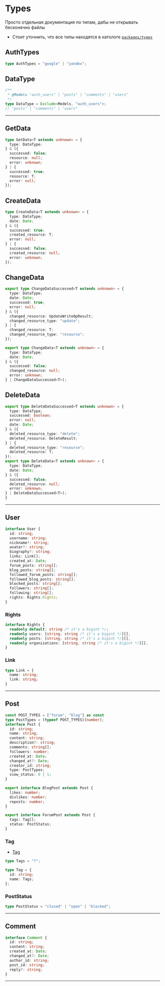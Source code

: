 # Types

Просто отдельная документация по типам, дабы не открывать бесконечно файлы
- Стоит уточнить, что все типы находятся в катологе [`packages/types`](../../../packages/types/src/index.ts)

## AuthTypes
```ts
type AuthTypes = "google" | "yandex";
```

## DataType
```ts
/** 
 * @Models "auth_users" | "posts" | "comments" | "users"
 */
type DataType = Exclude<Models, "auth_users">;
// "posts" | "comments" | "users"
```

<hr>

## GetData
```ts
type GetData<T extends unknown> = {
  type: DataType;
} & ({
  successed: false;
  resource: null;
  error: unknown;
} | {
  successed: true;
  resource: T;
  error: null;
});
```

## CreateData
```ts
type CreateData<T extends unknown> = {
  type: DataType;
  date: Date;
} & ({
  successed: true;
  created_resource: T;
  error: null;
} | {
  successed: false;
  created_resource: null;
  error: unknown;
});
```

## ChangeData
```ts
export type ChangeDataSuccessed<T extends unknown> = {
  type: DataType;
  date: Date;
  successed: true;
  error: null;
} & ({
  changed_resource: UpdateWriteOpResult;
  changed_resource_type: "update";
} | {
  changed_resource: T;
  changed_resource_type: "resource";
});

export type ChangeData<T extends unknown> = {
  type: DataType;
  date: Date;
} & ({
  successed: false;
  changed_resource: null;
  error: unknown;
} | ChangeDataSuccessed<T>);
```

## DeleteData
```ts
export type DeleteDataSuccessed<T extends unknown> = {
  type: DataType;
  successed: boolean;
  error: null;
  date: Date;
} & ({
  deleted_resource_type: "delete";
  deleted_resource: DeleteResult;
} | {
  deleted_resource_type: "resource";
  deleted_resource: T;
});
export type DeleteData<T extends unknown> = {
  type: DataType;
  date: Date;
} & ({
  successed: false;
  deleted_resource: null;
  error: unknown;
} | DeleteDataSuccessed<T>);
}
```

<hr>

## User
```ts
interface User {
  id: string;
  username: string;
  nickname?: string;
  avatar?: string;
  biography?: string;
  links: Link[];
  created_at: Date;
  forum_posts: string[];
  blog_posts: string[];
  followed_forum_posts: string[];
  followed_blog_posts: string[];
  blocked_posts: string[];
  followers: string[];
  following: string[];
  rights: Rights.Rights;
}
```

### Rights
```ts
interface Rights {
  readonly default: string /* it's a bigint */;
  readonly users: [string, string /* it's a bigint */][],
  readonly posts: [string, string /* it's a bigint */][],
  readonly organizations: [string, string /* it's a bigint */][],
}
```

### Link
```ts
type Link = {
  name: string;
  link: string;
}
```

<hr>

## Post
```ts
const POST_TYPES = ["forum", "blog"] as const
type PostTypes = (typeof POST_TYPES)[number];
interface Post {
  id: string;
  name: string;
  content: string;
  description?: string;
  comments: string[];
  followers: number;
  created_at: Date;
  changed_at?: Date;
  creator_id: string;
  type: PostTypes;
  view_status: 0 | 1;
}

export interface BlogPost extends Post {
  likes: number;
  dislikes: number;
  reposts: number;
}

export interface ForumPost extends Post {
  tags: Tag[];
  status: PostStatus;
}
```

### Tag
- [Tag](../../../packages/types/src/index.ts)
```ts
type Tags = "?";

type Tag = {
  id: string;
  name: Tags;
};
```

### PostStatus
```ts
type PostStatus = "closed" | "open" | "blocked";
```

<hr>

## Comment
```ts
interface Comment {
  id: string;
  content: string;
  created_at: Date;
  changed_at?: Date;
  author_id: string;
  post_id: string;
  reply?: string;
}
```

<hr>
